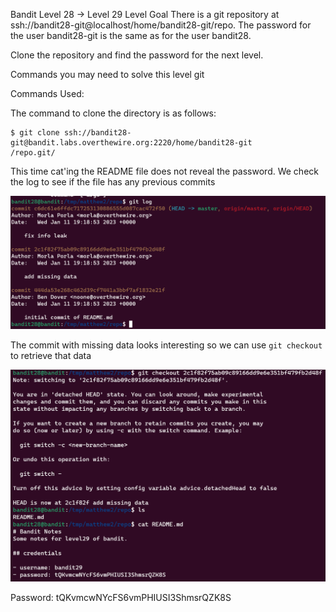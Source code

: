 Bandit Level 28 → Level 29
Level Goal
There is a git repository at ssh://bandit28-git@localhost/home/bandit28-git/repo. The password for the user bandit28-git is the same as for the user bandit28.

Clone the repository and find the password for the next level.

Commands you may need to solve this level
git

Commands Used:

The command to clone the directory is as follows:
```
$ git clone ssh://bandit28-git@bandit.labs.overthewire.org:2220/home/bandit28-git
/repo.git/

```

This time cat'ing the README file does not reveal the password. We check the log to see if the file has any previous commits

![80c02b76ac517b287c5342639f0c72ac.png](../_resources/80c02b76ac517b287c5342639f0c72ac.png)

The commit with missing data looks interesting so we can use ```git checkout``` to retrieve that data

![c928d6b7609912428ab382a4c6e33671.png](../_resources/c928d6b7609912428ab382a4c6e33671.png)


Password:
tQKvmcwNYcFS6vmPHIUSI3ShmsrQZK8S
